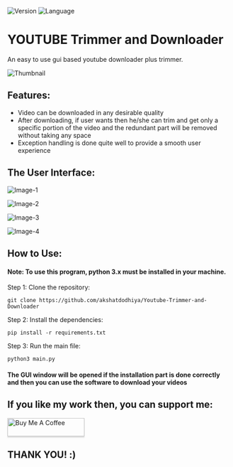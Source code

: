 ![Version](https://img.shields.io/badge/Version-1.0-success)    ![Language](https://img.shields.io/badge/Language-Python-blue?style=plastic&logo=python)

# YOUTUBE Trimmer and Downloader
An easy to use gui based youtube downloader plus trimmer.

![Thumbnail](https://github.com/akshatdodhiya/Youtube-Trimmer-and-Downloader/blob/main/UI/thumbnail.jpg)

## Features:
* Video can be downloaded in any desirable quality
* After downloading, if user wants then he/she can trim and get only a specific portion of the video and the redundant part will be removed without taking any space
* Exception handling is done quite well to provide a smooth user experience

## The User Interface:
![Image-1](https://github.com/akshatdodhiya/Youtube-Trimmer-and-Downloader/blob/main/UI/Youtube%20Trimmer%20and%20Downloader.png)  


![Image-2](https://github.com/akshatdodhiya/Youtube-Trimmer-and-Downloader/blob/main/UI/Youtube%20Trimmer%20and%20Downloader(1).png)  


![Image-3](https://github.com/akshatdodhiya/Youtube-Trimmer-and-Downloader/blob/main/UI/Youtube%20Trimmer%20and%20Downloader(2).png)  


![Image-4](https://github.com/akshatdodhiya/Youtube-Trimmer-and-Downloader/blob/main/UI/Youtube%20Trimmer%20and%20Downloader(3).png)  


## How to Use:
#### Note: To use this program, python 3.x must be installed in your machine.

Step 1: Clone the repository:

```git clone https://github.com/akshatdodhiya/Youtube-Trimmer-and-Downloader```

Step 2: Install the dependencies:

```pip install -r requirements.txt```

Step 3: Run the main file:

```python3 main.py```


#### The GUI window will be opened if the installation part is done correctly and then you can use the software to download your videos


## If you like my work then, you can support me:


<a href="https://www.buymeacoffee.com/akshatdodhiya" target="_blank"><img src="https://www.buymeacoffee.com/assets/img/custom_images/orange_img.png" alt="Buy Me A Coffee" style="height: 41px !important;width: 174px !important;box-shadow: 0px 3px 2px 0px rgba(190, 190, 190, 0.5) !important;-webkit-box-shadow: 0px 3px 2px 0px rgba(190, 190, 190, 0.5) !important;" ></a>

## THANK YOU! :)
